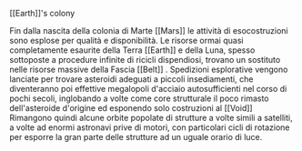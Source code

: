 [[Earth]]'s colony

Fin dalla nascita della colonia di Marte [[Mars]] le attività di esocostruzioni sono esplose per qualità e disponibilità. 
Le risorse ormai quasi completamente esaurite della Terra [[Earth]] e della Luna, spesso sottoposte a procedure infinite di ricicli dispendiosi, trovano un sostituto nelle risorse massive della Fascia [[Belt]] . 
Spedizioni esplorative vengono lanciate per trovare asteroidi adeguati a piccoli insediamenti, che diventeranno poi effettive megalopoli d'acciaio autosufficienti nel corso di pochi secoli, inglobando a volte come core strutturale il poco rimasto dell'asteroide d'origine ed esponendo solo costruzioni al [[Void]]
Rimangono quindi alcune orbite popolate di strutture a volte simili a satelliti, a volte ad enormi astronavi prive di motori, con particolari cicli di rotazione per esporre la gran parte delle strutture ad un uguale orario di luce.
